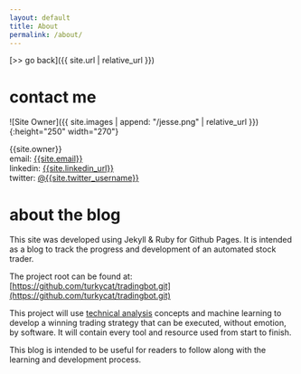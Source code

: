 ```yaml
---
layout: default
title: About
permalink: /about/
---
```


[>> go back]({{ site.url | relative_url }})

# contact me
  
![Site Owner]({{ site.images | append: "/jesse.png" | relative_url }}){:height="250" width="270"}

{{site.owner}}  
email: [{{site.email}}](mailto:{{site.email}})  
linkedin: [{{site.linkedin_url}}](https://www.{{site.linkedin_url}})  
twitter: [@{{site.twitter_username}}](https://twitter.com/{{site.twitter_username}})

# about the blog

This site was developed using Jekyll & Ruby for Github Pages. It is intended as a blog to track the progress and development of an automated stock trader.

The project root can be found at: [https://github.com/turkycat/tradingbot.git](https://github.com/turkycat/tradingbot.git)

This project will use [technical analysis](https://www.investopedia.com/terms/t/technicalanalysis.asp) concepts and machine learning to develop a winning trading strategy that can be executed, without emotion, by software. It will contain every tool and resource used from start to finish.

This blog is intended to be useful for readers to follow along with the learning and development process.

